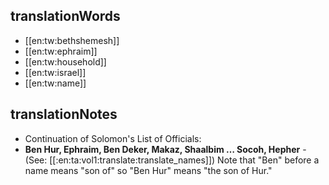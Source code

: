 ## translationWords

* [[en:tw:bethshemesh]]
* [[en:tw:ephraim]]
* [[en:tw:household]]
* [[en:tw:israel]]
* [[en:tw:name]]

## translationNotes

* Continuation of Solomon's List of Officials:
* **Ben Hur, Ephraim, Ben Deker, Makaz, Shaalbim … Socoh, Hepher** - (See: [[:en:ta:vol1:translate:translate_names]]) Note that "Ben" before a name means "son of" so "Ben Hur" means "the son of Hur."
